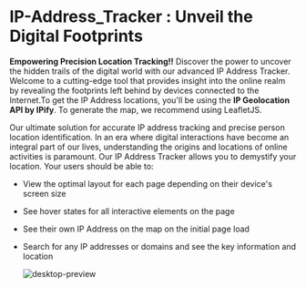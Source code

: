 # IP-Address_Tracker : Unveil the Digital Footprints

**Empowering Precision Location Tracking!!** Discover the power to uncover the hidden trails of the digital world with our advanced IP Address Tracker. Welcome to a cutting-edge tool that provides insight into the online realm by revealing the footprints left behind by devices connected to the Internet.To get the IP Address locations, you'll be using the **IP Geolocation API by IPify**. To generate the map, we recommend using LeafletJS.

Our ultimate solution for accurate IP address tracking and precise person location identification. In an era where digital interactions have become an integral part of our lives, understanding the origins and locations of online activities is paramount. Our IP Address Tracker allows you to demystify your location.
Your users should be able to:

- View the optimal layout for each page depending on their device's screen size
- See hover states for all interactive elements on the page
- See their own IP Address on the map on the initial page load
- Search for any IP addresses or domains and see the key information and location

  ![desktop-preview](https://github.com/Rishit-Dhameja/IP-Address_Tracker/assets/114422689/5e0c59b7-5fb2-42ec-9407-82baab366613)

